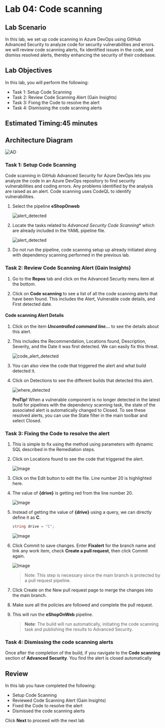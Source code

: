 # Lab 04: Code scanning

## Lab Scenario

In this lab, we set up code scanning in Azure DevOps using GitHub Advanced Security to analyze code for security vulnerabilities and errors. we will review code scanning alerts, fix identified issues in the code, and dismiss resolved alerts, thereby enhancing the security of their codebase.

## Lab Objectives

In this lab, you will perform the following:

- Task 1: Setup Code Scanning
- Task 2: Review Code Scanning Alert (Gain Insights)
- Task 3: Fixing the Code to resolve the alert
- Task 4: Dismissing the code scanning alerts 

## Estimated Timing:45 minutes

## Architecture Diagram

  ![AD](media/ard04.png)

### Task 1: Setup Code Scanning

Code scanning in GitHub Advanced Security for Azure DevOps lets you analyze the code in an Azure DevOps repository to find security vulnerabilities and coding errors. Any problems identified by the analysis are raised as an alert. Code scanning uses CodeQL to identify vulnerabilities.

1. Select the pipeline **eShopOnweb**

   ![alert_detected](media/advlab33.png)

1. Locate the tasks related to *Advanced Security Code Scanning** which are already included in the YAML pipeline file.

   ![alert_detected](media/advlab41.png)
 
1. Do not run the pipeline, code scanning setup up already initiated along with dependency scanning performed in the previous lab.

### Task 2: Review Code Scanning Alert (Gain Insights)

1. Go to the **Repos** tab and click on the Advanced Security menu item at the bottom.

1. Click on **Code scanning** to see a list of all the code scanning alerts that have been found. This includes the Alert, Vulnerable code details, and First detected date.

#### Code scanning Alert Details

1. Click on the item ***Uncontrolled command line...*** to see the details about this alert.

1. This includes the Recommendation, Locations found,  Description, Severity, and the Date it was first detected. We can easily fix this threat. 

   ![code_alert_detected](media/advlab4n2.png)

1. You can also view the code that triggered the alert and what build detected it.
   
1. Click on Detections to see the different builds that detected this alert.

   ![where_detected](media/advlab4n1.png)

    **ProTip!** When a vulnerable component is no longer detected in the latest build for pipelines with the dependency scanning task, the state of the associated alert is automatically changed to Closed. To see these resolved alerts, you can use the State filter in the main toolbar and select Closed.

### Task 3: Fixing the Code to resolve the alert

1. This is simple to fix using the method using parameters with dynamic SQL described in the Remediation steps.

1. Click on Locations found to see the code that triggered the alert.

   ![Image](media/advlab4n6.png)

1. Click on the Edit button to edit the file. Line number 20 is highlighted here. 

1. The value of __{drive}__ is getting red from the line number 20.

    ![Image](media/advlab4n3.png)

1. Instead of getting the value of 
__{drive}__ using a query, we can directly define it as __C__.
    ```C#
    string drive = "C";
    ```

    ![Image](media/advlab4n4.png)

1. Click Commit to save changes. Enter **Fixalert** for the branch name and link any work item, check **Create a pull request**, then click Commit again.

    ![Image](media/d06.png)

    > Note: This step is necessary since the main branch is protected by a pull request pipeline.

1.	Click Create on the New pull request page to merge the changes into the main branch.

1. Make sure all the policies are followed and complete the pull request.

1.  This will run the **eShopOnWeb** pipeline.

    > **Note**: The build will run automatically, initiating the code scanning task and publishing the results to Advanced Security.

### Task 4: Dismissing the code scanning alerts 

 Once after the completion of the build, if you navigate to the __Code scanning__ section of __Advanced Security__. You find the alert is closed automatically

## Review
In this lab you have completed the following:

- Setup Code Scanning
- Reviewed Code Scanning Alert (Gain Insights)
- Fixed the Code to resolve the alert
- Dismissed the code scanning alerts 

Click **Next** to proceed with the next lab
